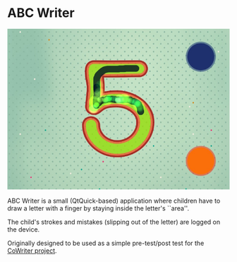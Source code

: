 ABC Writer
==========

![A screenshot of the app on Android](doc/screenshot.jpg)

ABC Writer is a small (QtQuick-based) application where children have to draw a
letter with a finger by staying inside the letter's ``area''.

The child's strokes and mistakes (slipping out of the letter) are logged on the
device.

Originally designed to be used as a simple pre-test/post test for the [CoWriter
project](http://chili.epfl.ch/cowriter).

